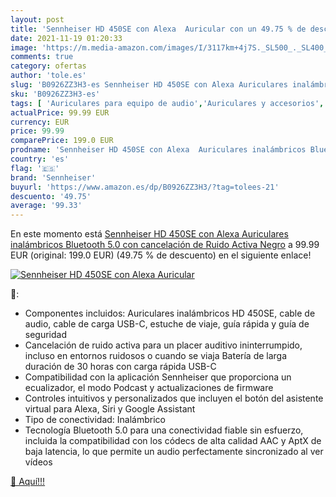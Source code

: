 ```yaml
---
layout: post
title: 'Sennheiser HD 450SE con Alexa  Auricular con un 49.75 % de descuento'
date: 2021-11-19 01:20:33
image: 'https://m.media-amazon.com/images/I/3117km+4j7S._SL500_._SL400_.jpg'
comments: true
category: ofertas
author: 'tole.es'
slug: 'B0926ZZ3H3-es Sennheiser HD 450SE con Alexa Auriculares inalámbricos...'
sku: 'B0926ZZ3H3-es'
tags: [ 'Auriculares para equipo de audio','Auriculares y accesorios','Electrónica','alexa','sennheiser', ]
actualPrice: 99.99 EUR
currency: EUR
price: 99.99
comparePrice: 199.0 EUR
prodname: 'Sennheiser HD 450SE con Alexa  Auriculares inalámbricos Bluetooth 5.0 con cancelación de Ruido Activa  Negro'
country: 'es'
flag: '🇪🇸'
brand: 'Sennheiser'
buyurl: 'https://www.amazon.es/dp/B0926ZZ3H3/?tag=tolees-21'
descuento: '49.75'
average: '99.33'
---
```


En este momento está [Sennheiser HD 450SE con Alexa  Auriculares inalámbricos Bluetooth 5.0 con cancelación de Ruido Activa  Negro](https://www.amazon.es/dp/B0926ZZ3H3/?tag=tolees-21) a 99.99 EUR (original: 199.0 EUR) (49.75 %  de descuento) en el siguiente enlace!

[![Sennheiser HD 450SE con Alexa  Auricular](https://m.media-amazon.com/images/I/3117km+4j7S._SL500_._SL400_.jpg)](https://www.amazon.es/dp/B0926ZZ3H3/?tag=tolees-21)

🔎:

- Componentes incluidos: Auriculares inalámbricos HD 450SE, cable de audio, cable de carga USB-C, estuche de viaje, guía rápida y guía de seguridad
- Cancelación de ruido activa para un placer auditivo ininterrumpido, incluso en entornos ruidosos o cuando se viaja Batería de larga duración de 30 horas con carga rápida USB-C
- Compatibilidad con la aplicación Sennheiser que proporciona un ecualizador, el modo Podcast y actualizaciones de firmware
- Controles intuitivos y personalizados que incluyen el botón del asistente virtual para Alexa, Siri y Google Assistant
- Tipo de conectividad: Inalámbrico
- Tecnología Bluetooth 5.0 para una conectividad fiable sin esfuerzo, incluida la compatibilidad con los códecs de alta calidad AAC y AptX de baja latencia, lo que permite un audio perfectamente sincronizado al ver vídeos

[🛒 Aquí!!!](https://www.amazon.es/dp/B0926ZZ3H3/?tag=tolees-21)
